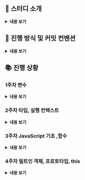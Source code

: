 ## 🔎 스터디 소개

<details>
<summary> <b> 내용 보기 </b>  </summary>
<div markdown="1">


### 📌 Introduction

한줄요약 : **자바스크립트** 개념을 **깃허브에 정리**하고 **질의응답**하기

'FE재남'님이 진행하시는 [Javascript Deep Dive 줌스터디](https://www.inflearn.com/studies/290611)(이하 줌스터디)에 속한 **복습스터디**입니다.

Deep Dive책을 다시 살펴보는 목적을 가지며,

종종 줌스터디에서 언급된 내용에 대해 토의하는 시간을 가질 예정입니다.

### 📌 When, Where

- **매주 월요일 7시~8시**, **Discord**

  줌스터디(월 8시반)시작 전에 미리 만나서 **한정적인 시간** 안에 **질의응답**을 하는 컨셉입니다.

- 기간 : **9월 13일 월요일**부터 두 달간 예정.

  (진도에 따라 변동이 생길 수 있습니다.)

### 📌 Why

Javascript의 작동원리를 근본적으로 이해하고, 코드를 작성할 때 도움이 되기 위함입니다.

줌스터디에서 진도가 나간 부분을 다시금 복습합니다.

굳이 스터디의 성격을 정하자면 면접스터디입니다.

### 📌 What

일주일간 **대주제** 하나를 공부합니다.

**소주제**를 1/n로 분배하고, 각자 맡은 파트를 정리합니다.

맡은 소주제와 연관된 **질문 2가지**를 정합니다.

### 예시

**대주제** : 스코프

**소주제** : 스코프의 종류, 스코프 체인, 함수레벨 스코프, 렉시컬 스코프

**질문** : 변수를 참조할 때 자바스크립트 엔진이 작동하는 과정은?

### 📌 How

- **Github Repository**에 마크다운으로 작성한 글을 올립니다.

  예시) https://github.com/baeharam/Must-Know-About-Frontend/blob/main/Notes/javascript/scope.md

  **“스터디 repository를 fork떠서 맡으신 파트 작성하시고 PR 날려주세요”**

  PR 날리기~~

  https://wayhome25.github.io/git/2017/07/08/git-first-pull-request-story/

- **checklist 질문**을 **각자 2개씩** 만듭니다.

  예시)checklist 부분만 참고해주세요

  https://github.com/Knowre-Dev/WebDevCurriculum/tree/master/Quest03

- **Discord**에서 월요일 7시에 만나 **질의응답 시간**을 가집니다.

  - 화상은 켜지 않고 음성으로 진행하며, 필요한 경우 화면공유는 자유롭게 합니다.

  - 4명*질문 2개 = **총 8개의 질문**으로 구성된 리스트에서

  - 사다리타기로 질문에 대답할 사람을 정합니다.

  - 즉, **1인당 2개의 질문에 답변**하게 됩니다.

    (따라서 소주제를 맡아서 작성하더라도 대주제 전체를 공부하게 됩니다.)

  - 답변이 끝나면 약간의 **토의시간**을 가집니다.

</div>
</details>

## 📖 진행 방식 및 커밋 컨벤션

<details>
<summary> <b> 내용 보기 </b>  </summary>
<div markdown="1">

### 진행 방식

- **매주 월요일 오후 7시**에 스터디를 진행한다.
- **매주 토요일**까지 각자 맡은 파트를 정리해서 PR을 보낸다.
- 스터디 시작 전까지 다른 사람의 PR을 읽고 코멘트를 남긴다.
- 자신의 PR에 모두 리뷰가 달리면 PR을 스스로 머지한다.(Squash and Merge)
- `README.md` 파일에 매 주차 진행사항을 정리한다.
- **매주 일요일**까지 자신이 맡은 파트에 대한 질문 2가지를 issue에 올린다.
  
### 커밋 컨벤션
  
- 커밋 메세지는 한글로 작성한다.
- 커밋의 의도에 따라 아래 prefix를 붙인다.
  - create: 글을 새로 추가하는 경우
  - update: 기존에 작성한 글을 수정하는 경우
  - delete: 기존에 작성한 글을 삭제하는 경우
  - docs: `README.md` 파일을 수정하는 경우
  - chore: 그 외의 경우

</div>
</details>

## 📚 진행 상황

### 1주차 변수

<details>
<summary> <b> 내용 보기 </b>  </summary>
<div markdown="1">

- 상민: 4장 변수
- 진주: 13장 스코프
- 윤호: 14장 전역변수의 문제점
- 태은: 15장 let, const 키워드와 블록 레벨 스코프
  

</div>
</details>

### 2주차 타입, 실행 컨텍스트

<details>
<summary> <b> 내용 보기 </b>  </summary>
<div markdown="1">

- 진주: 6장 데이터 타입
- 윤호: 9장 타입 변환과 단축 평가
- 상민: 11장 원시 값과 객체의 비교
- 태은: 23장 실행 컨텍스트
  

</div>
</details>

### 3주차 JavaScript 기초 ,함수

<details>
<summary> <b> 내용 보기 </b>  </summary>
<div markdown="1">

- 진주: 5장 표현식과 문 + 16장 프로퍼티 어트리뷰트 
- 윤호: 7장 연산자 + 12장 함수
- 태은: 8장 제어문 + 10장 객체 리터럴
- 상민: 17장 생성자 함수에 의한 객체 생성 + 18장 함수와 일급 객체  

</div>
</details>

### 4주차 빌트인 객체, 프로토타입, this

<details>
<summary> <b> 내용 보기 </b>  </summary>
<div markdown="1">

- 진주: 19장 프로토타입 후반부 (19.8 ~ )
- 윤호: 19장 프로토타입 전반부 ( ~ 19.7)
- 태은: 22장 this
- 상민: 20장 strict mode + 21장 빌트인 객체 

</div>
</details>

